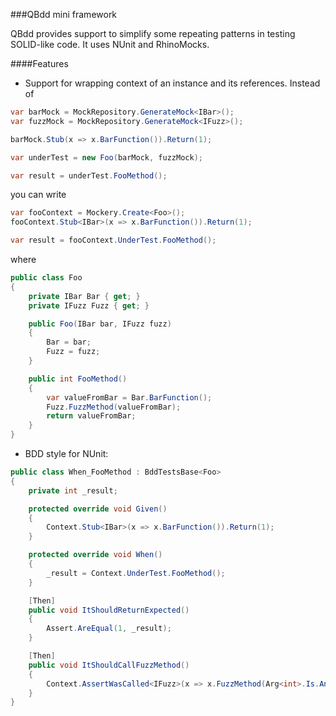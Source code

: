 ###QBdd mini framework

QBdd provides support to simplify some repeating patterns in testing SOLID-like code.
It uses NUnit and RhinoMocks.

####Features

* Support for wrapping context of an instance and its references. Instead of

```C#
var barMock = MockRepository.GenerateMock<IBar>();
var fuzzMock = MockRepository.GenerateMock<IFuzz>();

barMock.Stub(x => x.BarFunction()).Return(1);

var underTest = new Foo(barMock, fuzzMock);

var result = underTest.FooMethod();
```

you can write

```C#
var fooContext = Mockery.Create<Foo>();
fooContext.Stub<IBar>(x => x.BarFunction()).Return(1);

var result = fooContext.UnderTest.FooMethod();
```

where

```C#
public class Foo
{
    private IBar Bar { get; }
    private IFuzz Fuzz { get; }

    public Foo(IBar bar, IFuzz fuzz)
    {
        Bar = bar;
        Fuzz = fuzz;
    }

    public int FooMethod()
    {
        var valueFromBar = Bar.BarFunction();
        Fuzz.FuzzMethod(valueFromBar);
        return valueFromBar;
    }
}
```

* BDD style for NUnit:

```C#
public class When_FooMethod : BddTestsBase<Foo>
{
    private int _result;

    protected override void Given()
    {
        Context.Stub<IBar>(x => x.BarFunction()).Return(1);
    }

    protected override void When()
    {
        _result = Context.UnderTest.FooMethod();
    }

    [Then]
    public void ItShouldReturnExpected()
    {
        Assert.AreEqual(1, _result);
    }

    [Then]
    public void ItShouldCallFuzzMethod()
    {
        Context.AssertWasCalled<IFuzz>(x => x.FuzzMethod(Arg<int>.Is.Anything));
    }
}
```
